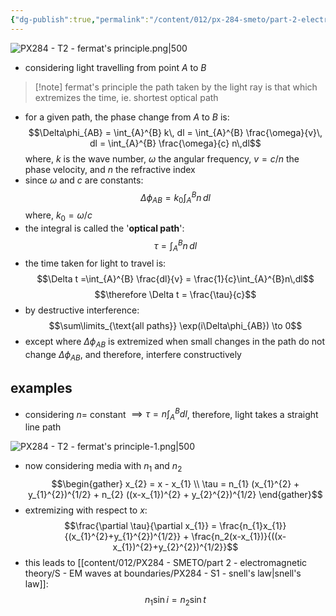 ```yaml
---
{"dg-publish":true,"permalink":"/content/012/px-284-smeto/part-2-electromagnetic-theory/t-geometric-optics/px-284-t2-fermat-s-principle/","noteIcon":"1","created":"2025-05-03T11:02:34.222+01:00","updated":"2025-05-03T14:22:50.715+01:00"}
---
```



![PX284 - T2 - fermat's principle.png|500](/img/user/pics/PX284%20-%20T2%20-%20fermat's%20principle.png)

- considering light travelling from point $A$ to $B$

>[!note] fermat's principle
the path taken by the light ray is that which extremizes the time, ie. shortest optical path

- for a given path, the phase change from $A$ to $B$ is:
$$\Delta\phi_{AB} = \int_{A}^{B} k\, dl = \int_{A}^{B} \frac{\omega}{v}\, dl = \int_{A}^{B} \frac{\omega}{c} n\,dl$$
	where, $k$ is the wave number, $\omega$ the angular frequency, $v = c/n$ the phase velocity, and $n$ the refractive index
- since $\omega$ and $c$ are constants:
$$\Delta \phi_{AB} = k_{0}\int_{A}^{B} n\,dl$$
	where, $k_{0} = \omega/c$
- the integral is called the '**optical path**':
$$\tau = \int_{A}^{B}n\,dl$$
- the time taken for light to travel is:
$$\Delta t =\int_{A}^{B} \frac{dl}{v} = \frac{1}{c}\int_{A}^{B}n\,dl$$
$$\therefore \Delta t = \frac{\tau}{c}$$
- by destructive interference:
$$\sum\limits_{\text{all paths}} \exp(i\Delta\phi_{AB}) \to 0$$
- except where $\Delta\phi_{AB}$ is extremized when small changes in the path do not change $\Delta\phi_{AB}$, and therefore, interfere constructively

## examples
- considering $n =$ constant $\implies \tau = n\int_{A}^{B}dl$, therefore, light takes a straight line path

![PX284 - T2 - fermat's principle-1.png|500](/img/user/pics/PX284%20-%20T2%20-%20fermat's%20principle-1.png)

- now considering media with $n_1$ and $n_2$
$$\begin{gather}
x_{2} = x - x_{1} \\
\tau = n_{1} (x_{1}^{2} + y_{1}^{2})^{1/2} + n_{2} ((x-x_{1})^{2} + y_{2}^{2})^{1/2}
\end{gather}$$
- extremizing with respect to $x:$
$$\frac{\partial \tau}{\partial x_{1}} = \frac{n_{1}x_{1}}{(x_{1}^{2}+y_{1}^{2})^{1/2}} + \frac{n_2(x-x_{1})}{((x-x_{1})^{2}+y_{2}^{2})^{1/2}}$$
- this leads to [[content/012/PX284 - SMETO/part 2 - electromagnetic theory/S - EM waves at boundaries/PX284 - S1 - snell's law\|snell's law]]:
$$n_{1}\sin i = n_{2}\sin t$$
